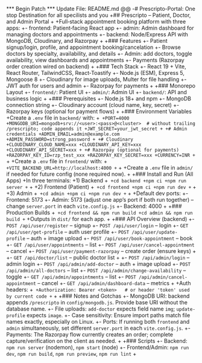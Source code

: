*** Begin Patch
*** Update File: README.md
@@
-# Prescripto-Portal: One stop Destination for all specilists and you
+## Prescripto – Patient, Doctor, and Admin Portal
+
+Full‑stack appointment booking platform with three apps:
+- frontend: Patient‑facing React app
+- admin: Admin dashboard for managing doctors and appointments
+- backend: Node/Express API with MongoDB, Cloudinary, and Razorpay
+
+### Features
+- Patient signup/login, profile, and appointment booking/cancelation
+- Browse doctors by specialty, availability, and details
+- Admin: add doctors, toggle availability, view dashboards and appointments
+- Payments (Razorpay order creation wired on backend)
+
+### Tech Stack
+- React 19 + Vite, React Router, TailwindCSS, React‑Toastify
+- Node.js (ESM), Express 5, Mongoose 8
+- Cloudinary for image uploads, Multer for file handling
+- JWT auth for users and admin
+- Razorpay for payments
+
+### Monorepo Layout
+- `frontend/`: Patient UI
+- `admin/`: Admin UI
+- `backend/`: API and business logic
+
+### Prerequisites
+- Node.js 18+ and npm
+- MongoDB connection string
+- Cloudinary account (cloud name, key, secret)
+- Razorpay keys (optional for payment flows)
+
+### Environment Variables
+Create a `.env` file in `backend/` with:
+```
+PORT=4000
+MONGODB_URI=mongodb+srv://<user>:<pass>@<cluster>  # without trailing /prescripto; code appends it
+JWT_SECRET=your_jwt_secret
+
+# Admin credentials
+ADMIN_EMAIL=admin@example.com
+ADMIN_PASSWORD=strong_password
+
+# Cloudinary
+CLOUDINARY_CLOUD_NAME=xxx
+CLOUDINARY_API_KEY=xxx
+CLOUDINARY_API_SECRET=xxx
+
+# Razorpay (optional for payments)
+RAZORPAY_KEY_ID=rzp_test_xxx
+RAZORPAY_KEY_SECRET=xxx
+CURRENCY=INR
+```
+
+Create a `.env` file in `frontend/` with:
+```
+VITE_BACKEND_URL=http://localhost:4000
+```
+
+Create a `.env` file in `admin/` if needed for future config (none required now).
+
+### Install and Run (All Apps)
+In three terminals:
+1) Backend
+```
+cd backend
+npm ci
+npm run server
+```
+
+2) Frontend (Patient)
+```
+cd frontend
+npm ci
+npm run dev
+```
+
+3) Admin
+```
+cd admin
+npm ci
+npm run dev
+```
+
+Default dev ports:
+- Frontend: 5173
+- Admin: 5173 (adjust one app’s port if both run together) – change `server.port` in each `vite.config.js`
+- Backend: 4000
+
+### Production Builds
+```
+cd frontend && npm run build
+cd admin && npm run build
+```
+Outputs in `dist/` for each app.
+
+### API Overview (backend)
+- `POST /api/user/register` – signup
+- `POST /api/user/login` – login
+- `GET /api/user/get-profile` – auth user profile
+- `POST /api/user/update-profile` – auth + image upload
+- `POST /api/user/book-appointment` – book
+- `GET /api/user/appointments` – list
+- `POST /api/user/cancel-appointment` – cancel
+- `POST /api/user/payment-razorpay` – create order (ensure keys)
+
+- `GET /api/doctor/list` – public doctor list
+
+- `POST /api/admin/login` – admin login
+- `POST /api/admin/add-doctor` – auth + image upload
+- `POST /api/admin/all-doctors` – list
+- `POST /api/admin/change-availability` – toggle
+- `GET /api/admin/appointments` – list
+- `POST /api/admin/cancel-appointment` – cancel
+- `GET /api/admin/dashboard-data` – metrics
+
+Auth headers:
+```
+Authorization: Bearer <token>   # or header 'token' used by current code
+```
+
+### Notes and Gotchas
+- MongoDB URI: backend appends `/prescripto` in `config/mongodb.js`. Provide base URI without the database name.
+- File uploads: `add-doctor` expects field name `img`; `update-profile` expects `image`.
+- Case sensitivity: Ensure import paths match file names exactly, especially on Linux.
+- Ports: If running both `frontend` and `admin` simultaneously, set different `server.port` in each `vite.config.js`.
+- Payments: The Razorpay flow currently creates an order; complete capture/verification on the client as needed.
+
+### Scripts
+- Backend: `npm run server` (nodemon), `npm start` (node)
+- Frontend/Admin: `npm run dev`, `npm run build`, `npm run preview`, `npm run lint`
+
